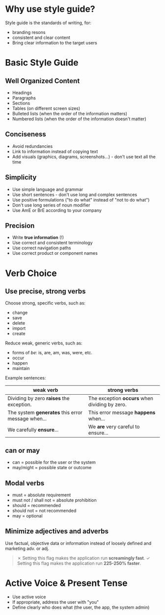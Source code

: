 # Why use style guide?
Style guide is the standards of writing, for:
- branding resons
- consistent and clear content
- Bring clear information to the target users

# Basic Style Guide
## Well Organized Content
- Headings
- Paragraphs
- Sections
- Tables (on different screen sizes)
- Bulleted lists (when the order of the information matters)
- Numbered lists (when the order of the information doesn't matter)
## Conciseness
- Avoid redundancies
- Link to information instead of copying text
- Add visuals (graphics, diagrams, screenshots...) - don't use text all the time
## Simplicity
- Use simple language and grammar
- Use short sentences - don't use long and complex sentences
- Use positive formulations ("to do what" instead of "not to do what")
- Don't use long series of noun modifier
- Use AmE or BrE according to your company
## Precision
- Write **true information** (!)
- Use correct and consistent terminology
- Use correct navigation paths
- Use correct product or component names

# Verb Choice
## Use precise, strong verbs
Choose strong, specific verbs, such as:
- change
- save
- delete
- import
- create

Reduce weak, generic verbs, such as: 
- forms of *be*: is, are, am, was, were, etc.
- occur
- happen
- maintain

Example sentences:

| weak verb | strong verbs |
| ---- | ---- |
| Dividing by zero **raises** the exception. | The exception **occurs** when dividing by zero. |
| The system **generates** this error message when... | This error message **happens** when... |
| We carefully **ensure**... | We **are** very careful to ensure... |
	
## can or may
- can = possible for the user or the system
- may/might = possible state or outcome

## Modal verbs
- must = absolute requirement
- must not / shall not =  absolute prohibition
- should = recommended
- should not = not recommended
- may = optional

## Minimize adjectives and adverbs
Use factual, objective data or information instead of loosely defined and marketing adv. or adj.

> ✗   Setting this flag makes the application run **screamingly fast**.
> ✓   Setting this flag makes the application run **225-250% faster**.

# Active Voice & Present Tense
- Use active voice
- If appropriate,  address the user with "you"
- Define clearly who does what (the user, the app, the system admin)




